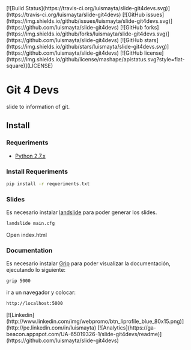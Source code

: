 <span class="badges">
[![Build Status](https://travis-ci.org/luismayta/slide-git4devs.svg)](https://travis-ci.org/luismayta/slide-git4devs)
[![GitHub issues](https://img.shields.io/github/issues/luismayta/slide-git4devs.svg)](https://github.com/luismayta/slide-git4devs)
[![GitHub forks](https://img.shields.io/github/forks/luismayta/slide-git4devs.svg)](https://github.com/luismayta/slide-git4devs)
[![GitHub stars](https://img.shields.io/github/stars/luismayta/slide-git4devs.svg)](https://github.com/luismayta/slide-git4devs)
[![GitHub license](https://img.shields.io/github/license/mashape/apistatus.svg?style=flat-square)](LICENSE)
</span>

# Git 4 Devs

slide to information of git.

## Install

### Requeriments

* [Python 2.7.x](http://python.org/download/)

### Install Requeriments

```bash
pip install -r requeriments.txt
```

### Slides

Es necesario instalar [landslide](https://github.com/adamzap/landslide) para poder generar los slides.

```bash
landslide main.cfg
```

Open index.html

### Documentation

Es necesario instalar [Grip](https://github.com/joeyespo/grip) para poder visualizar la documentación, ejecutando lo siguiente:

```bash
grip 5000
```

ir a un navegador y colocar:

```bash
http://localhost:5000
```

<span class="badges">
[![Linkedin](http://www.linkedin.com/img/webpromo/btn_liprofile_blue_80x15.png)](http://pe.linkedin.com/in/luismayta)
[![Analytics](https://ga-beacon.appspot.com/UA-65019326-1/slide-git4devs/readme)](https://github.com/luismayta/slide-git4devs)
</span>
